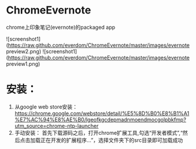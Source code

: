 ChromeEvernote
===============

chrome上印象笔记(evernote)的packaged app

![screenshot1](https://raw.github.com/everdom/ChromeEvernote/master/images/evernote preview2.png)
![screenshot1](https://raw.github.com/everdom/ChromeEvernote/master/images/evernote preview1.png)

# 安装：
1. 从google web store安装：
https://chrome.google.com/webstore/detail/%E5%8D%B0%E8%B1%A1%E7%AC%94%E8%AE%B0/lgeofkgcdepmadnmoendmocgolpbkfmp?utm_source=chrome-ntp-launcher
2. 手动安装：
首先下载源码之后，打开chrome扩展工具,勾选“开发者模式”,“然后点击加载正在开发的扩展程序...”，选择文件夹下的src目录即可加载成功
